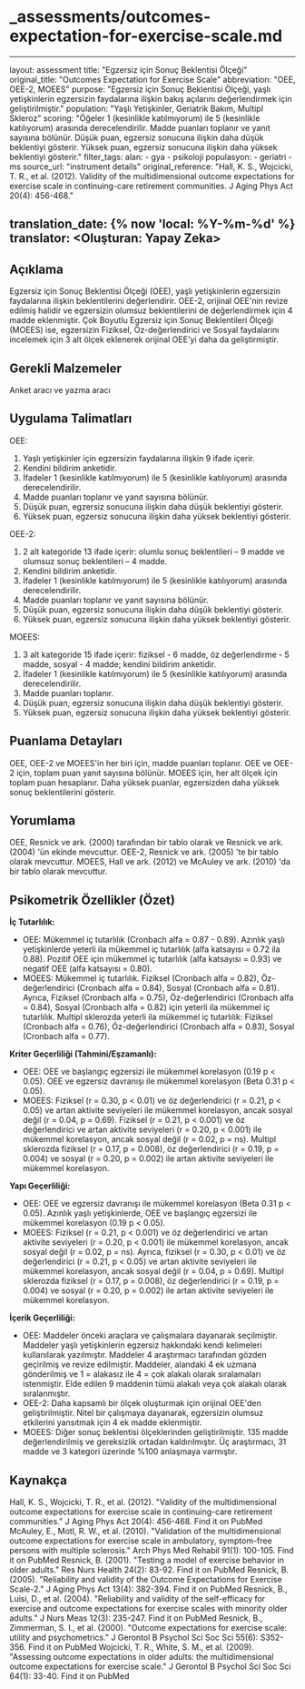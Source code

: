 # _assessments/outcomes-expectation-for-exercise-scale.md

---
layout: assessment
title: "Egzersiz için Sonuç Beklentisi Ölçeği"
original_title: "Outcomes Expectation for Exercise Scale"
abbreviation: "OEE, OEE-2, MOEES"
purpose: "Egzersiz için Sonuç Beklentisi Ölçeği, yaşlı yetişkinlerin egzersizin faydalarına ilişkin bakış açılarını değerlendirmek için geliştirilmiştir."
population: "Yaşlı Yetişkinler, Geriatrik Bakım, Multipl Skleroz"
scoring: "Öğeler 1 (kesinlikle katılmıyorum) ile 5 (kesinlikle katılıyorum) arasında derecelendirilir. Madde puanları toplanır ve yanıt sayısına bölünür. Düşük puan, egzersiz sonucuna ilişkin daha düşük beklentiyi gösterir. Yüksek puan, egzersiz sonucuna ilişkin daha yüksek beklentiyi gösterir."
filter_tags:
  alan:
    - gya
    - psikoloji
  populasyon:
    - geriatri
    - ms
source_url: "instrument details"
original_reference: "Hall, K. S., Wojcicki, T. R., et al. (2012). Validity of the multidimensional outcome expectations for exercise scale in continuing-care retirement communities. J Aging Phys Act 20(4): 456-468."

translation_date: {% now 'local: %Y-%m-%d' %}
translator: <Oluşturan: Yapay Zeka>
---

## Açıklama

Egzersiz için Sonuç Beklentisi Ölçeği (OEE), yaşlı yetişkinlerin egzersizin faydalarına ilişkin beklentilerini değerlendirir. OEE-2, orijinal OEE'nin revize edilmiş halidir ve egzersizin olumsuz beklentilerini de değerlendirmek için 4 madde eklenmiştir. Çok Boyutlu Egzersiz için Sonuç Beklentileri Ölçeği (MOEES) ise, egzersizin Fiziksel, Öz-değerlendirici ve Sosyal faydalarını incelemek için 3 alt ölçek eklenerek orijinal OEE'yi daha da geliştirmiştir.

## Gerekli Malzemeler

Anket aracı ve yazma aracı

## Uygulama Talimatları

OEE:
1) Yaşlı yetişkinler için egzersizin faydalarına ilişkin 9 ifade içerir.
2) Kendini bildirim anketidir.
3) İfadeler 1 (kesinlikle katılmıyorum) ile 5 (kesinlikle katılıyorum) arasında derecelendirilir.
4) Madde puanları toplanır ve yanıt sayısına bölünür.
5) Düşük puan, egzersiz sonucuna ilişkin daha düşük beklentiyi gösterir.
6) Yüksek puan, egzersiz sonucuna ilişkin daha yüksek beklentiyi gösterir.

OEE-2:
1) 2 alt kategoride 13 ifade içerir: olumlu sonuç beklentileri – 9 madde ve olumsuz sonuç beklentileri – 4 madde.
2) Kendini bildirim anketidir.
3) İfadeler 1 (kesinlikle katılmıyorum) ile 5 (kesinlikle katılıyorum) arasında derecelendirilir.
4) Madde puanları toplanır ve yanıt sayısına bölünür.
5) Düşük puan, egzersiz sonucuna ilişkin daha düşük beklentiyi gösterir.
6) Yüksek puan, egzersiz sonucuna ilişkin daha yüksek beklentiyi gösterir.

MOEES:
1) 3 alt kategoride 15 ifade içerir: fiziksel - 6 madde, öz değerlendirme - 5 madde, sosyal - 4 madde; kendini bildirim anketidir.
2) İfadeler 1 (kesinlikle katılmıyorum) ile 5 (kesinlikle katılıyorum) arasında derecelendirilir.
3) Madde puanları toplanır.
4) Düşük puan, egzersiz sonucuna ilişkin daha düşük beklentiyi gösterir.
5) Yüksek puan, egzersiz sonucuna ilişkin daha yüksek beklentiyi gösterir.

## Puanlama Detayları

OEE, OEE-2 ve MOEES'in her biri için, madde puanları toplanır. OEE ve OEE-2 için, toplam puan yanıt sayısına bölünür. MOEES için, her alt ölçek için toplam puan hesaplanır. Daha yüksek puanlar, egzersizden daha yüksek sonuç beklentilerini gösterir.

## Yorumlama

OEE, Resnick ve ark. (2000) tarafından bir tablo olarak ve Resnick ve ark. (2004) 'ün ekinde mevcuttur. OEE-2, Resnick ve ark. (2005) 'te bir tablo olarak mevcuttur. MOEES, Hall ve ark. (2012) ve McAuley ve ark. (2010) 'da bir tablo olarak mevcuttur.

## Psikometrik Özellikler (Özet)

**İç Tutarlılık:**

*   OEE: Mükemmel iç tutarlılık (Cronbach alfa = 0.87 - 0.89). Azınlık yaşlı yetişkinlerde yeterli ila mükemmel iç tutarlılık (alfa katsayısı = 0.72 ila 0.88). Pozitif OEE için mükemmel iç tutarlılık (alfa katsayısı = 0.93) ve negatif OEE (alfa katsayısı = 0.80).
*   MOEES: Mükemmel iç tutarlılık. Fiziksel (Cronbach alfa = 0.82), Öz-değerlendirici (Cronbach alfa = 0.84), Sosyal (Cronbach alfa = 0.81). Ayrıca, Fiziksel (Cronbach alfa = 0.75), Öz-değerlendirici (Cronbach alfa = 0.84), Sosyal (Cronbach alfa = 0.82) için yeterli ila mükemmel iç tutarlılık. Multipl sklerozda yeterli ila mükemmel iç tutarlılık: Fiziksel (Cronbach alfa = 0.76), Öz-değerlendirici (Cronbach alfa = 0.83), Sosyal (Cronbach alfa = 0.77).

**Kriter Geçerliliği (Tahmini/Eşzamanlı):**

*   OEE: OEE ve başlangıç egzersizi ile mükemmel korelasyon (0.19 p < 0.05). OEE ve egzersiz davranışı ile mükemmel korelasyon (Beta 0.31 p < 0.05).
*   MOEES: Fiziksel (r = 0.30, p < 0.01) ve öz değerlendirici (r = 0.21, p < 0.05) ve artan aktivite seviyeleri ile mükemmel korelasyon, ancak sosyal değil (r = 0.04, p = 0.69). Fiziksel (r = 0.21, p < 0.001) ve öz değerlendirici ve artan aktivite seviyeleri (r = 0.20, p < 0.001) ile mükemmel korelasyon, ancak sosyal değil (r = 0.02, p = ns). Multipl sklerozda fiziksel (r = 0.17, p = 0.008), öz değerlendirici (r = 0.19, p = 0.004) ve sosyal (r = 0.20, p = 0.002) ile artan aktivite seviyeleri ile mükemmel korelasyon.

**Yapı Geçerliliği:**

*   OEE: OEE ve egzersiz davranışı ile mükemmel korelasyon (Beta 0.31 p < 0.05). Azınlık yaşlı yetişkinlerde, OEE ve başlangıç egzersizi ile mükemmel korelasyon (0.19 p < 0.05).
*   MOEES: Fiziksel (r = 0.21, p < 0.001) ve öz değerlendirici ve artan aktivite seviyeleri (r = 0.20, p < 0.001) ile mükemmel korelasyon, ancak sosyal değil (r = 0.02, p = ns). Ayrıca, fiziksel (r = 0.30, p < 0.01) ve öz değerlendirici (r = 0.21, p < 0.05) ve artan aktivite seviyeleri ile mükemmel korelasyon, ancak sosyal değil (r = 0.04, p = 0.69). Multipl sklerozda fiziksel (r = 0.17, p = 0.008), öz değerlendirici (r = 0.19, p = 0.004) ve sosyal (r = 0.20, p = 0.002) ile artan aktivite seviyeleri ile mükemmel korelasyon.

**İçerik Geçerliliği:**

*   OEE: Maddeler önceki araçlara ve çalışmalara dayanarak seçilmiştir. Maddeler yaşlı yetişkinlerin egzersiz hakkındaki kendi kelimeleri kullanılarak yazılmıştır. Maddeler 4 araştırmacı tarafından gözden geçirilmiş ve revize edilmiştir. Maddeler, alandaki 4 ek uzmana gönderilmiş ve 1 = alakasız ile 4 = çok alakalı olarak sıralamaları istenmiştir. Elde edilen 9 maddenin tümü alakalı veya çok alakalı olarak sıralanmıştır.
*   OEE-2: Daha kapsamlı bir ölçek oluşturmak için orijinal OEE'den geliştirilmiştir. Nitel bir çalışmaya dayanarak, egzersizin olumsuz etkilerini yansıtmak için 4 ek madde eklenmiştir.
*   MOEES: Diğer sonuç beklentisi ölçeklerinden geliştirilmiştir. 135 madde değerlendirilmiş ve gereksizlik ortadan kaldırılmıştır. Üç araştırmacı, 31 madde ve 3 kategori üzerinde %100 anlaşmaya varmıştır.

## Kaynakça

Hall, K. S., Wojcicki, T. R., et al. (2012). "Validity of the multidimensional outcome expectations for exercise scale in continuing-care retirement communities." J Aging Phys Act 20(4): 456-468.
Find it on PubMed
McAuley, E., Motl, R. W., et al. (2010). "Validation of the multidimensional outcome expectations for exercise scale in ambulatory, symptom-free persons with multiple sclerosis." Arch Phys Med Rehabil 91(1): 100-105.
Find it on PubMed
Resnick, B. (2001). "Testing a model of exercise behavior in older adults." Res Nurs Health 24(2): 83-92.
Find it on PubMed
Resnick, B. (2005). "Reliability and validity of the Outcome Expectations for Exercise Scale-2." J Aging Phys Act 13(4): 382-394.
Find it on PubMed
Resnick, B., Luisi, D., et al. (2004). "Reliability and validity of the self-efficacy for exercise and outcome expectations for exercise scales with minority older adults." J Nurs Meas 12(3): 235-247.
Find it on PubMed
Resnick, B., Zimmerman, S. I., et al. (2000). "Outcome expectations for exercise scale: utility and psychometrics." J Gerontol B Psychol Sci Soc Sci 55(6): S352-356.
Find it on PubMed
Wojcicki, T. R., White, S. M., et al. (2009). "Assessing outcome expectations in older adults: the multidimensional outcome expectations for exercise scale." J Gerontol B Psychol Sci Soc Sci 64(1): 33-40.
Find it on PubMed

